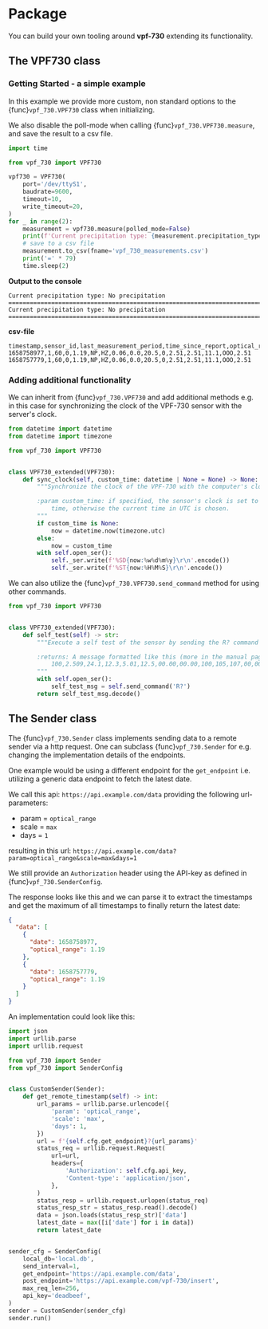 # Package

You can build your own tooling around **vpf-730** extending its functionality.

## The VPF730 class

### Getting Started - a simple example

In this example we provide more custom, non standard options to the {func}`vpf_730.VPF730` class when initializing.

We also disable the poll-mode when calling {func}`vpf_730.VPF730.measure`, and save the result to a csv file.

```python
import time

from vpf_730 import VPF730

vpf730 = VPF730(
    port='/dev/ttyS1',
    baudrate=9600,
    timeout=10,
    write_timeout=20,
)
for _ in range(2):
    measurement = vpf730.measure(polled_mode=False)
    print(f'Current precipitation type: {measurement.precipitation_type_msg_readable}')
    # save to a csv file
    measurement.to_csv(fname='vpf_730_measurements.csv')
    print('=' * 79)
    time.sleep(2)
```

**Output to the console**

```console
Current precipitation type: No precipitation
===============================================================================
Current precipitation type: No precipitation
===============================================================================
```

**csv-file**

```
timestamp,sensor_id,last_measurement_period,time_since_report,optical_range,precipitation_type_msg,obstruction_to_vision,receiver_bg_illumination,water_in_precip,temp,nr_precip_particles,transmission_eq,exco_less_precip_particle,backscatter_exco,self_test,total_exco
1658758977,1,60,0,1.19,NP,HZ,0.06,0.0,20.5,0,2.51,2.51,11.1,OOO,2.51
1658757779,1,60,0,1.19,NP,HZ,0.06,0.0,20.5,0,2.51,2.51,11.1,OOO,2.51
```

### Adding additional functionality

We can inherit from {func}`vpf_730.VPF730` and add additional methods e.g. in this case for synchronizing the clock of the VPF-730 sensor with the server's clock.

```python
from datetime import datetime
from datetime import timezone

from vpf_730 import VPF730


class VPF730_extended(VPF730):
    def sync_clock(self, custom_time: datetime | None = None) -> None:
        """Synchronize the clock of the VPF-730 with the computer's clock.

        :param custom_time: if specified, the sensor's clock is set to this
            time, otherwise the current time in UTC is chosen.
        """
        if custom_time is None:
            now = datetime.now(timezone.utc)
        else:
            now = custom_time
        with self.open_ser():
            self._ser.write(f'%SD{now:%w%d%m%y}\r\n'.encode())
            self._ser.write(f'%ST{now:%H%M%S}\r\n'.encode())
```

We can also utilize the {func}`vpf_730.VPF730.send_command` method for using other commands.

```python
from vpf_730 import VPF730


class VPF730_extended(VPF730):
    def self_test(self) -> str:
        """Execute a self test of the sensor by sending the R? command

        :returns: A message formatted like this (more in the manual page 60):
            100,2.509,24.1,12.3,5.01,12.5,00.00,00.00,100,105,107,00,00,00,+021.0,4063
        """
        with self.open_ser():
            self_test_msg = self.send_command('R?')
        return self_test_msg.decode()
```

## The Sender class

The {func}`vpf_730.Sender` class implements sending data to a remote sender via a http request.
One can subclass {func}`vpf_730.Sender` for e.g. changing the implementation details of the
endpoints.

One example would be using a different endpoint for the `get_endpoint` i.e.
utilizing a generic data endpoint to fetch the latest date.

We call this api: `https://api.example.com/data` providing the following url-parameters:

- param = `optical_range`
- scale = `max`
- days = `1`

resulting in this url: `https://api.example.com/data?param=optical_range&scale=max&days=1`

We still provide an `Authorization` header using the API-key as defined in {func}`vpf_730.SenderConfig`.

The response looks like this and we can parse it to extract the timestamps and get the maximum of all timestamps to finally return the latest date:

```json
{
  "data": [
    {
      "date": 1658758977,
      "optical_range": 1.19
    },
    {
      "date": 1658757779,
      "optical_range": 1.19
    }
  ]
}
```

An implementation could look like this:

```python
import json
import urllib.parse
import urllib.request

from vpf_730 import Sender
from vpf_730 import SenderConfig


class CustomSender(Sender):
    def get_remote_timestamp(self) -> int:
        url_params = urllib.parse.urlencode({
            'param': 'optical_range',
            'scale': 'max',
            'days': 1,
        })
        url = f'{self.cfg.get_endpoint}?{url_params}'
        status_req = urllib.request.Request(
            url=url,
            headers={
                'Authorization': self.cfg.api_key,
                'Content-type': 'application/json',
            },
        )
        status_resp = urllib.request.urlopen(status_req)
        status_resp_str = status_resp.read().decode()
        data = json.loads(status_resp_str)['data']
        latest_date = max([i['date'] for i in data])
        return latest_date


sender_cfg = SenderConfig(
    local_db='local.db',
    send_interval=1,
    get_endpoint='https://api.example.com/data',
    post_endpoint='https://api.example.com/vpf-730/insert',
    max_req_len=256,
    api_key='deadbeef',
)
sender = CustomSender(sender_cfg)
sender.run()
```
